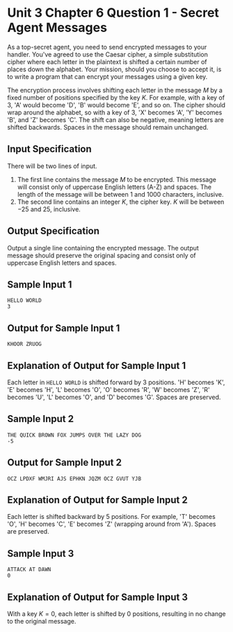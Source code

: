 # Unit 3 Chapter 6 Question 1 - Secret Agent Messages
As a top-secret agent, you need to send encrypted messages to your handler. You've agreed to use the Caesar cipher, a simple substitution cipher where each letter in the plaintext is shifted a certain number of places down the alphabet. Your mission, should you choose to accept it, is to write a program that can encrypt your messages using a given key.

The encryption process involves shifting each letter in the message $M$ by a fixed number of positions specified by the key $K$. For example, with a key of $3$, 'A' would become 'D', 'B' would become 'E', and so on. The cipher should wrap around the alphabet, so with a key of $3$, 'X' becomes 'A', 'Y' becomes 'B', and 'Z' becomes 'C'. The shift can also be negative, meaning letters are shifted backwards. Spaces in the message should remain unchanged.

## Input Specification
There will be two lines of input.
1.  The first line contains the message $M$ to be encrypted. This message will consist only of uppercase English letters (A-Z) and spaces. The length of the message will be between 1 and 1000 characters, inclusive.
2.  The second line contains an integer $K$, the cipher key. $K$ will be between $-25$ and $25$, inclusive.

## Output Specification
Output a single line containing the encrypted message. The output message should preserve the original spacing and consist only of uppercase English letters and spaces.

## Sample Input 1
```
HELLO WORLD
3
```

## Output for Sample Input 1
```
KHOOR ZRUOG
```

## Explanation of Output for Sample Input 1
Each letter in `HELLO WORLD` is shifted forward by $3$ positions. 'H' becomes 'K', 'E' becomes 'H', 'L' becomes 'O', 'O' becomes 'R', 'W' becomes 'Z', 'R' becomes 'U', 'L' becomes 'O', and 'D' becomes 'G'. Spaces are preserved.

## Sample Input 2
```
THE QUICK BROWN FOX JUMPS OVER THE LAZY DOG
-5
```

## Output for Sample Input 2
```
OCZ LPDXF WMJRI AJS EPHKN JQZM OCZ GVUT YJB
```

## Explanation of Output for Sample Input 2
Each letter is shifted backward by $5$ positions. For example, 'T' becomes 'O', 'H' becomes 'C', 'E' becomes 'Z' (wrapping around from 'A'). Spaces are preserved.

## Sample Input 3
```
ATTACK AT DAWN
0
```

## Explanation of Output for Sample Input 3
With a key $K=0$, each letter is shifted by $0$ positions, resulting in no change to the original message.